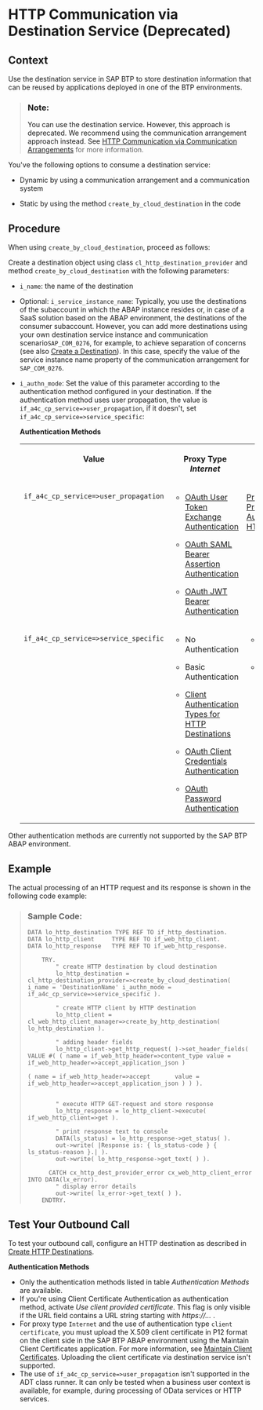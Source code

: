<!-- loio43a5ebed034547ad8aa85250f85098a2 -->

# HTTP Communication via Destination Service \(Deprecated\)



<a name="loio43a5ebed034547ad8aa85250f85098a2__section_nl2_2zx_qsb"/>

## Context

Use the destination service in SAP BTP to store destination information that can be reused by applications deployed in one of the BTP environments.

> ### Note:  
> You can use the destination service. However, this approach is deprecated. We recommend using the communication arrangement approach instead. See [HTTP Communication via Communication Arrangements](http-communication-via-communication-arrangements-3047582.md) for more information.

You've the following options to consume a destination service:

-   Dynamic by using a communication arrangement and a communication system

-   Static by using the method `create_by_cloud_destination` in the code



<a name="loio43a5ebed034547ad8aa85250f85098a2__section_uy2_nzx_qsb"/>

## Procedure

When using `create_by_cloud_destination`, proceed as follows:

Create a destination object using class `cl_http_destination_provider` and method `create_by_cloud_destination` with the following parameters:

-   `i_name`: the name of the destination

-   Optional: `i_service_instance_name`: Typically, you use the destinations of the subaccount in which the ABAP instance resides or, in case of a SaaS solution based on the ABAP environment, the destinations of the consumer subaccount. However, you can add more destinations using your own destination service instance and communication scenario`SAP_COM_0276`, for example, to achieve separation of concerns \(see also [Create a Destination](create-a-destination-3fa7934.md)\). In this case, specify the value of the service instance name property of the communication arrangement for `SAP_COM_0276`.
-   `i_authn_mode`: Set the value of this parameter according to the authentication method configured in your destination. If the authentication method uses user propagation, the value is `if_a4c_cp_service=>user_propagation`, if it doesn't, set `if_a4c_cp_service=>service_specific`:

    **Authentication Methods**


    <table>
    <tr>
    <th valign="top">

    Value
    
    </th>
    <th valign="top">

    Proxy Type *Internet*
    
    </th>
    <th valign="top">

    Proxy Type *OnPremise*
    
    </th>
    </tr>
    <tr>
    <td valign="top">
    
    `if_a4c_cp_service=>user_propagation`
    
    </td>
    <td valign="top">
    
    -   [OAuth User Token Exchange Authentication](https://help.sap.com/docs/connectivity/sap-btp-connectivity-cf/oauth-user-token-exchange-authentication?version=Cloud)

    -   [OAuth SAML Bearer Assertion Authentication](https://help.sap.com/docs/connectivity/sap-btp-connectivity-cf/oauth-saml-bearer-assertion-authentication?version=Cloud)

    -   [OAuth JWT Bearer Authentication](https://help.sap.com/docs/connectivity/sap-btp-connectivity-cf/oauth-jwt-bearer-authentication?version=Cloud)



    
    </td>
    <td valign="top">
    
    [Principal Propagation SSO Authentication for HTTP](https://help.sap.com/docs/connectivity/sap-btp-connectivity-cf/principal-propagation-sso-authentication-for-http?version=Cloud)
    
    </td>
    </tr>
    <tr>
    <td valign="top">
    
    `if_a4c_cp_service=>service_specific`
    
    </td>
    <td valign="top">
    
    -   No Authentication

    -   Basic Authentication

    -   [Client Authentication Types for HTTP Destinations](https://help.sap.com/docs/connectivity/sap-btp-connectivity-cf/client-authentication-types-for-http-destinations?version=Cloud)

    -   [OAuth Client Credentials Authentication](https://help.sap.com/docs/connectivity/sap-btp-connectivity-cf/oauth-client-credentials-authentication?version=Cloud)

    -   [OAuth Password Authentication](https://help.sap.com/docs/connectivity/sap-btp-connectivity-cf/oauth-password-authentication?version=Cloud)



    
    </td>
    <td valign="top">
    
    -   No Authentication

    -   Basic Authentication



    
    </td>
    </tr>
    </table>
    

Other authentication methods are currently not supported by the SAP BTP ABAP environment.



## Example

The actual processing of an HTTP request and its response is shown in the following code example:

> ### Sample Code:  
> ```abap
> DATA lo_http_destination TYPE REF TO if_http_destination.
> DATA lo_http_client     TYPE REF TO if_web_http_client.
> DATA lo_http_response   TYPE REF TO if_web_http_response.
>  
>     TRY.
>         " create HTTP destination by cloud destination
>         lo_http_destination = cl_http_destination_provider=>create_by_cloud_destination( i_name = 'DestinationName' i_authn_mode = if_a4c_cp_service=>service_specific ).
>  
>         " create HTTP client by HTTP destination
>         lo_http_client = cl_web_http_client_manager=>create_by_http_destination( lo_http_destination ).
>  
>         " adding header fields
>         lo_http_client->get_http_request( )->set_header_fields( VALUE #( ( name = if_web_http_header=>content_type value = if_web_http_header=>accept_application_json )
>                                                                          ( name = if_web_http_header=>accept       value = if_web_http_header=>accept_application_json ) ) ).
>                                                                           
>  
>         " execute HTTP GET-request and store response
>         lo_http_response = lo_http_client->execute( if_web_http_client=>get ).
>  
>         " print response text to console
>         DATA(ls_status) = lo_http_response->get_status( ).
>         out->write( |Response is: { ls_status-code } { ls_status-reason }.| ).
>         out->write( lo_http_response->get_text( ) ).
>  
>       CATCH cx_http_dest_provider_error cx_web_http_client_error INTO DATA(lx_error).
>         " display error details
>         out->write( lx_error->get_text( ) ).
>     ENDTRY.
> ```



<a name="loio43a5ebed034547ad8aa85250f85098a2__section_lwx_ycy_qsb"/>

## Test Your Outbound Call

To test your outbound call, configure an HTTP destination as described in [Create HTTP Destinations](https://help.sap.com/docs/connectivity/sap-btp-connectivity-cf/create-http-destinations?version=Cloud).

**Authentication Methods**

-   Only the authentication methods listed in table *Authentication Methods* are available.
-   If you're using Client Certificate Authentication as authentication method, activate *Use client provided certificate*. This flag is only visible if the URL field contains a URL string starting with *https://...* .
-   For proxy type `Internet` and the use of authentication type `client certificate`, you must upload the X.509 client certificate in P12 format on the client side in the SAP BTP ABAP environment using the Maintain Client Certificates application. For more information, see [Maintain Client Certificates](../50-administration-and-ops/maintain-client-certificates-7f6a8fb.md). Uploading the client certificate via destination service isn't supported.
-   The use of `if_a4c_cp_service=>user_propagation` isn't supported in the ADT class runner. It can only be tested when a business user context is available, for example, during processing of OData services or HTTP services.

